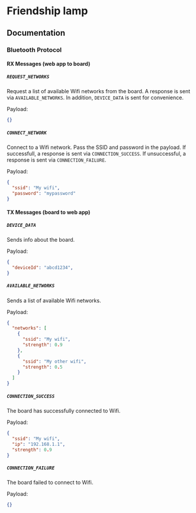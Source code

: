 # Friendship lamp

## Documentation

### Bluetooth Protocol

#### RX Messages (web app to board)

##### `REQUEST_NETWORKS`
Request a list of available Wifi networks from the board. A response is sent via `AVAILABLE_NETWORKS`. In addition, `DEVICE_DATA` is sent for convenience.

Payload:
```json
{}
```

##### `CONNECT_NETWORK`
Connect to a Wifi network. Pass the SSID and password in the payload. If successfull, a response is sent via `CONNECTION_SUCCESS`. If unsuccessful, a response is sent via `CONNECTION_FAILURE`.

Payload:
```json
{
  "ssid": "My wifi",
  "password": "mypassword"
}
```

#### TX Messages (board to web app)

##### `DEVICE_DATA`
Sends info about the board.

Payload:
```json
{
  "deviceId": "abcd1234",
}
```

##### `AVAILABLE_NETWORKS`
Sends a list of available Wifi networks.

Payload:
```json
{
  "networks": [
    {
      "ssid": "My wifi",
      "strength": 0.9
    },
    {
      "ssid": "My other wifi",
      "strength": 0.5
    }
  ]
}
```

##### `CONNECTION_SUCCESS`
The board has successfully connected to Wifi.

Payload:
```json
{
  "ssid": "My wifi",
  "ip": "192.168.1.1",
  "strength": 0.9
}
```

##### `CONNECTION_FAILURE`
The board failed to connect to Wifi.

Payload:
```json
{}
```